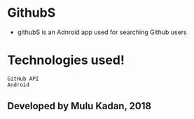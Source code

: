 # GithubS
- githubS is an Adnroid app used for searching Github users

# Technologies used!
    GitHub API
    Android
    
## Developed by Mulu Kadan, 2018
    

  